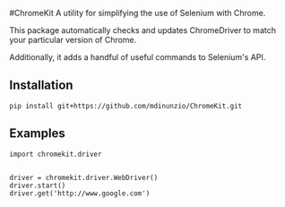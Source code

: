 #ChromeKit
A utility for simplifying the use of Selenium with Chrome.

This package automatically checks and updates ChromeDriver to 
match your particular version of Chrome.

Additionally, it adds a handful of useful commands to Selenium's API.

## Installation
```
pip install git+https://github.com/mdinunzio/ChromeKit.git
```

## Examples
```
import chromekit.driver


driver = chromekit.driver.WebDriver()
driver.start()
driver.get('http://www.google.com')
```
